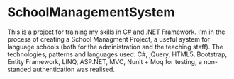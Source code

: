 # SchoolManagementSystem
This is a project for training my skills in C# and .NET Framework.
I'm in the process of creating a School Managment Project, a useful system for language schools (both for the administration and the teaching staff).
The technologies, patterns and languages used: C#, jQuery, HTML5, Bootstrap, Entity Framework, LINQ, ASP.NET, MVC, Nunit + Moq for testing, a non-standed authentication was realised.
